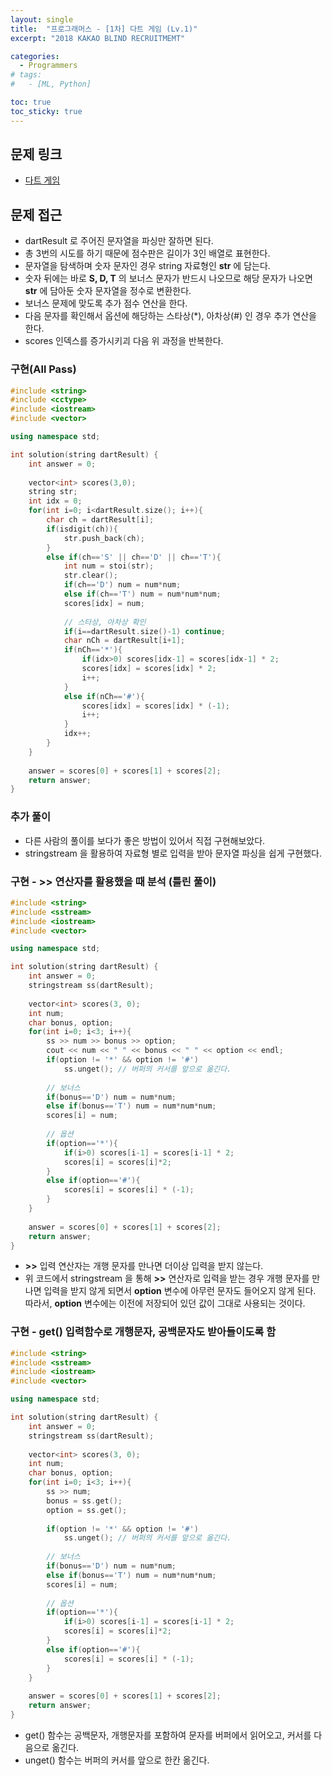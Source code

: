 ```yaml
---
layout: single
title:  "프로그래머스 - [1차] 다트 게임 (Lv.1)"
excerpt: "2018 KAKAO BLIND RECRUITMEMT"

categories:
  - Programmers
# tags:
#   - [ML, Python]

toc: true
toc_sticky: true
---
```


## 문제 링크
- [다트 게임](https://school.programmers.co.kr/learn/courses/30/lessons/17682)

## 문제 접근
- dartResult 로 주어진 문자열을 파싱만 잘하면 된다.
- 총 3번의 시도를 하기 때문에 점수판은 길이가 3인 배열로 표현한다.
- 문자열을 탐색하며 숫자 문자인 경우 string 자료형인 **str** 에 담는다.
- 숫자 뒤에는 바로 **S, D, T** 의 보너스 문자가 반드시 나오므로 해당 문자가 나오면 **str** 에 담아둔 숫자 문자열을 정수로 변환한다.
- 보너스 문제에 맞도록 추가 점수 연산을 한다.
- 다음 문자를 확인해서 옵션에 해당하는 스타상(*), 아차상(#) 인 경우 추가 연산을 한다.
- scores 인덱스를 증가시키괴 다음 위 과정을 반복한다.

### 구현(All Pass)
```c++
#include <string>
#include <cctype>
#include <iostream>
#include <vector>

using namespace std;

int solution(string dartResult) {
    int answer = 0;
    
    vector<int> scores(3,0);
    string str;
    int idx = 0;
    for(int i=0; i<dartResult.size(); i++){
        char ch = dartResult[i];
        if(isdigit(ch)){
            str.push_back(ch);
        }
        else if(ch=='S' || ch=='D' || ch=='T'){
            int num = stoi(str);
            str.clear();
            if(ch=='D') num = num*num;
            else if(ch=='T') num = num*num*num;
            scores[idx] = num;
            
            // 스타상, 아차상 확인
            if(i==dartResult.size()-1) continue;
            char nCh = dartResult[i+1];
            if(nCh=='*'){
                if(idx>0) scores[idx-1] = scores[idx-1] * 2;
                scores[idx] = scores[idx] * 2;
                i++;
            }
            else if(nCh=='#'){
                scores[idx] = scores[idx] * (-1);
                i++;
            }
            idx++;
        }
    }
    
    answer = scores[0] + scores[1] + scores[2];
    return answer;
}
```

### 추가 풀이
- 다른 사람의 풀이를 보다가 좋은 방법이 있어서 직접 구현해보았다.
- stringstream 을 활용하여 자료형 별로 입력을 받아 문자열 파싱을 쉽게 구현했다.

### 구현 - >> 연산자를 활용했을 때 분석 (틀린 풀이)
```c++
#include <string>
#include <sstream>
#include <iostream>
#include <vector>

using namespace std;

int solution(string dartResult) {
    int answer = 0;
    stringstream ss(dartResult);
    
    vector<int> scores(3, 0);
    int num;
    char bonus, option;
    for(int i=0; i<3; i++){
        ss >> num >> bonus >> option;
        cout << num << " " << bonus << " " << option << endl;
        if(option != '*' && option != '#')
            ss.unget(); // 버퍼의 커서를 앞으로 옮긴다.
        
        // 보너스
        if(bonus=='D') num = num*num;
        else if(bonus=='T') num = num*num*num;
        scores[i] = num;
        
        // 옵션
        if(option=='*'){
            if(i>0) scores[i-1] = scores[i-1] * 2;
            scores[i] = scores[i]*2;
        }
        else if(option=='#'){
            scores[i] = scores[i] * (-1);
        }
    }
    
    answer = scores[0] + scores[1] + scores[2];
    return answer;
}

```
- **>>** 입력 연산자는 개행 문자를 만나면 더이상 입력을 받지 않는다. 
- 위 코드에서 stringstream 을 통해 **>>** 연산자로 입력을 받는 경우 개행 문자를 만나면 입력을 받지 않게 되면서 **option** 변수에 아무런 문자도 들어오지 않게 된다. 따라서, **option** 변수에는 이전에 저장되어 있던 값이 그대로 사용되는 것이다.

### 구현 - get() 입력함수로 개행문자, 공백문자도 받아들이도록 함
```c++
#include <string>
#include <sstream>
#include <iostream>
#include <vector>

using namespace std;

int solution(string dartResult) {
    int answer = 0;
    stringstream ss(dartResult);
    
    vector<int> scores(3, 0);
    int num;
    char bonus, option;
    for(int i=0; i<3; i++){
        ss >> num;
        bonus = ss.get();
        option = ss.get();
        
        if(option != '*' && option != '#')
            ss.unget(); // 버퍼의 커서를 앞으로 옮긴다.
        
        // 보너스
        if(bonus=='D') num = num*num;
        else if(bonus=='T') num = num*num*num;
        scores[i] = num;
        
        // 옵션
        if(option=='*'){
            if(i>0) scores[i-1] = scores[i-1] * 2;
            scores[i] = scores[i]*2;
        }
        else if(option=='#'){
            scores[i] = scores[i] * (-1);
        }
    }
    
    answer = scores[0] + scores[1] + scores[2];
    return answer;
}

```
- get() 함수는 공백문자, 개행문자를 포함하여 문자를 버퍼에서 읽어오고, 커서를 다음으로 옮긴다.
- unget() 함수는 버퍼의 커서를 앞으로 한칸 옮긴다.
